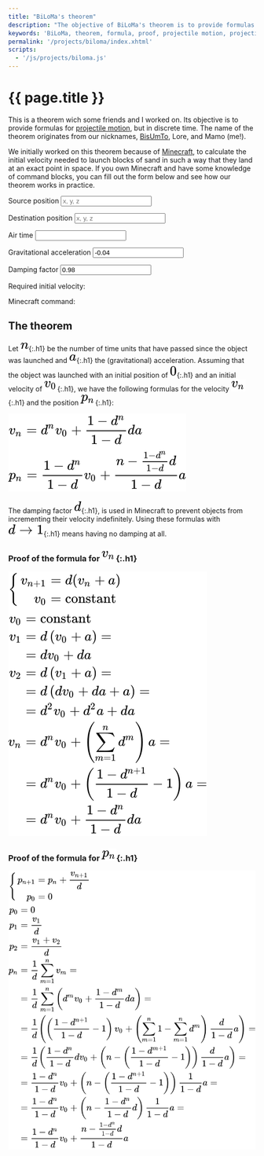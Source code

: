 ```yaml
---
title: "BiLoMa's theorem"
description: "The objective of BiLoMa's theorem is to provide formulas for projectile motion, but in discrete time."
keywords: 'BiLoMa, theorem, formula, proof, projectile motion, projectile, motion, velocity, position, displacement, discrete time, discrete'
permalink: '/projects/biloma/index.xhtml'
scripts:
  - '/js/projects/biloma.js'
---
```


# {{ page.title }} #
This is a theorem wich some friends and I worked on. Its objective is to provide formulas for
[projectile motion](https://en.wikipedia.org/wiki/Projectile_motion), but in discrete time. The name of the theorem
originates from our nicknames, [BisUmTo](https://bisumto.it/), Lore, and Mamo (me!).

We initially worked on this theorem because of [Minecraft](https://www.minecraft.net/), to calculate the initial
velocity needed to launch blocks of sand in such a way that they land at an exact point in
space. <span class="js-only">If you own Minecraft and have some knowledge of command blocks, you can fill out the form
below and see how our theorem works in practice.<span>

<form id="biloma" class="js-only">
	<p>
		<label for="biloma-source-pos">Source position</label>
		<input id="biloma-source-pos" name="source-pos" required="required" placeholder="x, y, z" spellcheck="false" />
	</p>
	<p>
		<label for="biloma-destination-pos">Destination position</label>
		<input id="biloma-destination-pos" name="destination-pos" required="required" placeholder="x, y, z" spellcheck="false" />
	</p>
	<p>
		<label for="biloma-air-time">Air time</label>
		<input id="biloma-air-time" name="air-time" required="required" spellcheck="false" />
	</p>
	<p>
		<label for="biloma-acceleration">Gravitational acceleration</label>
		<input id="biloma-acceleration" name="acceleration" required="required" spellcheck="false" value="-0.04" />
	</p>
	<p>
		<label for="biloma-damping">Damping factor</label>
		<input id="biloma-damping" name="damping" required="required" spellcheck="false" value="0.98" />
	</p>
	<p>
		<label for="biloma-result">Required initial velocity:</label>
		<output id="biloma-result" name="result"></output>
	</p>
	<p>
		<label for="biloma-command">Minecraft command:</label>
		<code><output id="biloma-command" name="command"></output></code>
	</p>
</form>

## The theorem ##
Let ![n](/img/projects/biloma/n.svg){:.h1} be the number of time units that have passed since the object was launched
and ![a](/img/projects/biloma/a.svg){:.h1} the (gravitational) acceleration. Assuming that the object was launched with
an initial position of ![0](/img/projects/biloma/0.svg){:.h1} and an initial velocity of
![v0](/img/projects/biloma/v0.svg){:.h1}, we have the following formulas for the velocity
![vn](/img/projects/biloma/vn.svg){:.h1} and the position ![pn](/img/projects/biloma/pn.svg){:.h1}:

![BiLoMa’s theorem](/img/projects/biloma/theorem.svg)

The damping factor ![d](/img/projects/biloma/d.svg){:.h1}, is used in Minecraft to prevent objects from incrementing
their velocity indefinitely. Using these formulas with ![d→1](/img/projects/biloma/d-to-1.svg){:.h1} means having no
damping at all.

### Proof of the formula for ![vn](/img/projects/biloma/vn.svg){:.h1} ###
![Proof of the formula for vn](/img/projects/biloma/vn-proof.svg)

### Proof of the formula for ![pn](/img/projects/biloma/pn.svg){:.h1} ###
![Proof of the formula for pn](/img/projects/biloma/pn-proof.svg)
